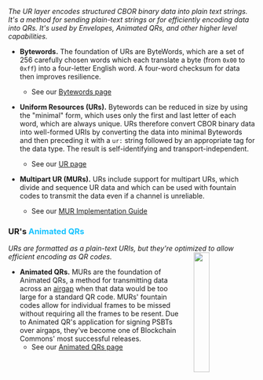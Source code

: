 <i>The UR layer encodes structured CBOR binary data into plain text strings. It's a method for sending plain-text strings or for efficiently encoding data into QRs. It's used by Envelopes, Animated QRs, and other higher level capabilities.</I>

* **Bytewords.** The foundation of URs are ByteWords, which are a set of 256 carefully chosen words which each translate a byte (from `0x00` to `0xff`) into a four-letter English word. A four-word checksum for data then improves resilience.
  * See our [Bytewords page](/bytewords/)

* **Uniform Resources (URs).** Bytewords can be reduced in size by using the "minimal" form, which uses only the first and last letter of each word, which are always unique. URs therefore convert CBOR binary data into well-formed URIs by converting the data into minimal Bytewords and then preceding it with a `ur:` string followed by an appropriate tag for the data type. The result is self-identifying and transport-independent.
   * See our [UR page](/ur/)

* **Multipart UR (MURs).** URs include support for multipart URs, which divide and sequence UR data and which can be used with fountain codes to transmit the data even if a channel is unreliable.
   * See our [MUR  Implementation Guide](https://github.com/BlockchainCommons/Research/blob/master/papers/bcr-2024-001-multipart-ur.md)

### UR's <font color="#17c3ff">Animated QRs</font>

<i>URs are formatted as a plain-text URIs, but they're optimized to allow efficient encoding as QR codes.</I><img src="https://developer.blockchaincommons.com/assets/images/bc-stack-ux-3.png" style="margin-left: 20px; float: right" width="25%">

* **Animated QRs.** MURs are the foundation of Animated QRs, a method for transmitting data across an [airgap](/airgap/) when that data would be too large for a standard QR code. MURs' fountain codes allow for individual frames to be missed without requiring all the frames to be resent. Due to Animated QR's application for signing PSBTs over airgaps, they've become one of Blockchain Commons' most successful releases.
   * See our [Animated QRs page](/animated-qrs/)
